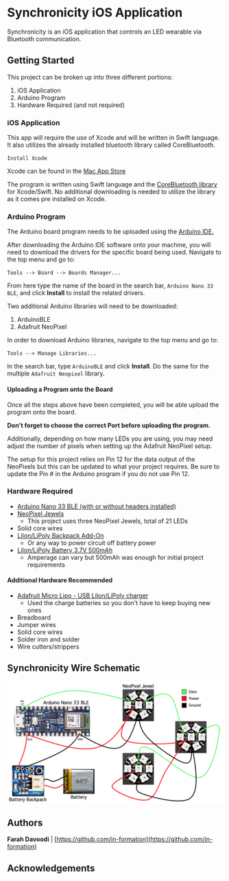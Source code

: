 # Synchronicity iOS Application
Synchronicity is an iOS application that controls an LED wearable via Bluetooth communication.

## Getting Started
This project can be broken up into three different portions:
1. iOS Application
2. Arduino Program
3. Hardware Required (and not required)

### iOS Application
This app will require the use of Xcode and will be written in Swift language. It also utilizes the already installed bluetooth library called CoreBluetooth.

```
Install Xcode
```
Xcode can be found in the 
[Mac App Store](https://apps.apple.com/us/app/xcode/id497799835)

The program is written using Swift language and the 
[CoreBluetooth library](https://developer.apple.com/documentation/corebluetooth) for Xcode/Swift. No additional downloading is needed to utilize the library as it comes pre installed on Xcode.

### Arduino Program
The Arduino board program needs to be uploaded using the 
[Arduino IDE.](https://www.arduino.cc/en/main/software)

After downloading the Arduino IDE software onto your machine, you will need to download the drivers for the specific board being used. Navigate to the top menu and go to:
```
Tools --> Board --> Boards Manager...
```
From here type the name of the board in the search bar, `Arduino Nano 33 BLE`, and click **Install** to install the related drivers.

Two additional Arduino libraries will need to be downloaded:
1. ArduinoBLE
2. Adafruit NeoPixel

In order to download Arduino libraries, navigate to the top menu and go to:
```
Tools --> Manage Libraries...
```
In the search bar, type `ArduinoBLE` and click **Install**. Do the same for the multiple `Adafruit Neopixel` library.

#### Uploading a Program onto the Board
Once all the steps above have been completed, you will be able upload the program onto the board.

**Don't forget to choose the correct Port before uploading the program.**

Additionally, depending on how many LEDs you are using, you may need adjust the number of pixels when setting up the Adafruit NeoPixel setup.

The setup for this project relies on Pin 12 for the data output of the NeoPixels but this can be updated to what your project requires. Be sure to update the Pin # in the Arduino program if you do not use Pin 12.

### Hardware Required
* [Arduino Nano 33 BLE (with or without headers installed)](https://store.arduino.cc/usa/nano-33-ble)
* [NeoPixel Jewels](https://www.adafruit.com/product/2226)
  * This project uses three NeoPixel Jewels, total of 21 LEDs
* Solid core wires
* [LiIon/LiPoly Backpack Add-On](https://www.adafruit.com/product/2124)
  * Or any way to power circuit off battery power
* [LiIon/LiPoly Battery 3.7V 500mAh](https://www.adafruit.com/product/1578)
  * Amperage can vary but 500mAh was enough for initial project requirements

#### Additional Hardware Recommended
* [Adafruit Micro Lipo - USB LiIon/LiPoly charger](https://www.adafruit.com/product/1304)
  * Used the charge batteries so you don't have to keep buying new ones
* Breadboard
* Jumper wires
* Solid core wires
* Solder iron and solder
* Wire cutters/strippers

## Synchronicity Wire Schematic
![Synchronicity_Wire_Diagram](/images/Synchronicity_Wire_Sketch.png)

## Authors
**Farah Davoodi** | [https://github.com/in-formation](https://github.com/in-formation)

## Acknowledgements
